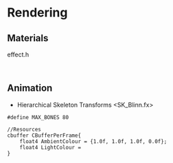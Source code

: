 # Rendering

## Materials
effect.h
```
 

```

## Animation
- Hierarchical Skeleton Transforms
<SK_Blinn.fx>
```
#define MAX_BONES 80

//Resources
cbuffer CBufferPerFrame{
    float4 AmbientColour = {1.0f, 1.0f, 1.0f, 0.0f};
    float4 LightColour = 
}

```